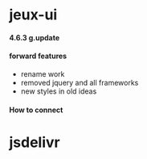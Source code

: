 # jeux-ui
#### 4.6.3 g.update


#### forward features

* rename work
* removed jquery and all frameworks
* new styles in old ideas

#### How to connect

# jsdelivr
